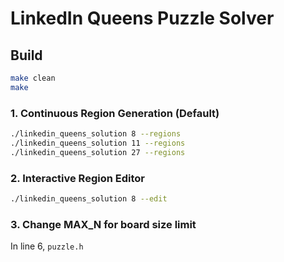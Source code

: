 # LinkedIn Queens Puzzle Solver 

## Build

```bash
make clean
make
```

### 1. **Continuous Region Generation (Default)**
```bash
./linkedin_queens_solution 8 --regions
./linkedin_queens_solution 11 --regions
./linkedin_queens_solution 27 --regions
```

### 2. **Interactive Region Editor**
```bash
./linkedin_queens_solution 8 --edit
```

### 3. **Change MAX_N for board size limit**
In line 6, ```puzzle.h```<br>  
